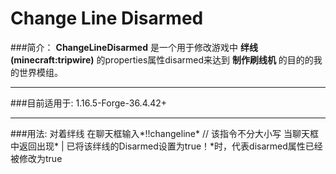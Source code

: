 # Change Line Disarmed
###简介：
**ChangeLineDisarmed** 是一个用于修改游戏中 **绊线(minecraft:tripwire)** 的properties属性disarmed来达到 **制作刷线机** 的目的的我的世界模组。

------------

###目前适用于:
1.16.5-Forge-36.4.42+

------------

###用法:
对着绊线
在聊天框输入*!!changeline* // 该指令不分大小写
当聊天框中返回出现*<ChangeLineDisarmed> | 已将该绊线的Disarmed设置为true！*时，代表disarmed属性已经被修改为true